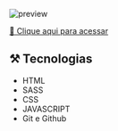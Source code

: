 ![preview](.)




[ 🔗 Clique aqui para acessar](https://linktreeviniciusoares.netlify.app)




## ⚒️ Tecnologias 

- HTML
- SASS
- CSS
- JAVASCRIPT
- Git e Github
